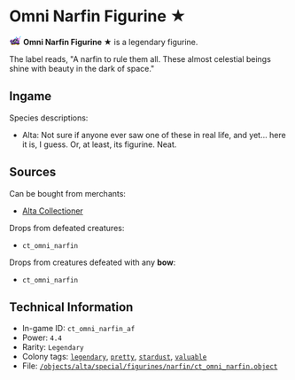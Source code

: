 # Omni Narfin Figurine ★

<img src="https://raw.githubusercontent.com/Ceterai/Enternia/main/objects/alta/special/figurines/narfin/ct_omni_narfin.png" alt="Omni Narfin Figurine ★ icon" loading="lazy" height="16px" width="auto" /> **Omni Narfin Figurine ★** is a legendary figurine.

The label reads, "A narfin to rule them all. These almost celestial beings shine with beauty in the dark of space."

## Ingame

Species descriptions:

- Alta: Not sure if anyone ever saw one of these in real life, and yet... here it is, I guess. Or, at least, its figurine. Neat.

## Sources

Can be bought from merchants:

- [Alta Collectioner](https://ceterai.github.io/MyEnternia/Wiki/AltaCollectioner)

Drops from defeated creatures:

- `ct_omni_narfin`

Drops from creatures defeated with any **bow**:

- `ct_omni_narfin`

## Technical Information

- In-game ID: `ct_omni_narfin_af`
- Power: `4.4`
- Rarity: `Legendary`
- Colony tags: [`legendary`](https://ceterai.github.io/MyEnternia/Wiki/Tags/Legendary), [`pretty`](https://ceterai.github.io/MyEnternia/Wiki/Tags/Pretty), [`stardust`](https://ceterai.github.io/MyEnternia/Wiki/Tags/Stardust), [`valuable`](https://ceterai.github.io/MyEnternia/Wiki/Tags/Valuable)
- File: [`/objects/alta/special/figurines/narfin/ct_omni_narfin.object`](https://github.com/Ceterai/Enternia/blob/main/objects/alta/special/figurines/narfin/ct_omni_narfin.object)
